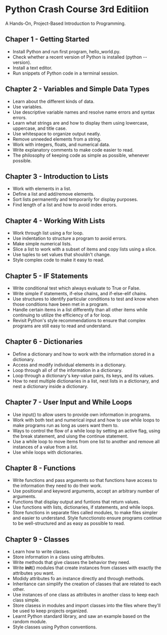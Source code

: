 # Python Crash Course 3rd Editiion

A Hands-On, Project-Based  Introduction to Programming.

## Chaper 1 - Getting Started
- Install Python and run first program, hello_world.py.
- Check whether a recent version of Python is installed (python --version).
- Install a text editor.
- Run snippets of Python code in a terminal session.

## Chapter 2 - Variables and Simple Data Types
- Learn about the different kinds of data.
- Use variables.
- Use descriptive variable names and resolve name errors and syntax errors.
- Learn what strings are and how to display them using lowercase, uppercase, and title case.
- Use whitespace to organize output neatly.
- Remove unneeded elements from a string.
- Work with integers, floats, and numerical data.
- Write explanatory comments to make code easier to read.
- The philosophy of keeping code as simple as possible, whenever possible.

## Chapter 3 - Introduction to Lists
- Work with elements in a list.
- Define a list and add/remove elements.
- Sort lists permanently and temporarily for display purposes.
- Find length of a list and how to avoid index errors.

## Chapter 4 - Working With Lists
- Work through list using a for loop.
- Use indentation to structure a program to avoid errors.
- Make simple numerical lists.
- Slice a list to work with a subset of items and copy lists using a slice.
- Use tuples to set values that shouldn't change.
- Style complex code to make it easy to read.

## Chapter 5 - IF Statements
- Write conditional test which always evaluate to True or False.
- Write simple if statements, if-else chains, and if-else-elif chains.
- Use structures to identify particular conditions to test and know when those conditions have been met in a program.
- Handle certain items in a list differently than all other items while continuing to utilize the efficiency of a for loop.
- Revisit Python's style recommendations to ensure that complex programs are still easy to read and understand.

## Chapter 6 - Dictionaries
- Define a dictionary and how to work with the information stored in a dictionary.
- Access and modify individual elements in a dictionary.
- Loop through all of of the information in a dictionary.
- Loop through a dictionary's key-value pairs, its keys, and its values.
- How to nest multiple dictionaries in a list, nest lists in a dictionary, and nest a dictionary inside a dictionary.

## Chapter 7 - User Input and While Loops
- Use input() to allow users to provide own information in programs.
- Work with both text and numerical input and how to use while loops to make programs run as long as users want them to.
- Ways to control the flow of a while loop by setting an active flag, using the break statement, and uisng the continue statement.
- Use a while loop to move items from one list to another and remove all instances of a value from a list.
- Use while loops with dictionaries.

## Chapter 8 - Functions
- Write functions and pass arguments so that functions have access to the information they need to do their work.
- Use positional and keyword arguments, accept an arbitrary number of arguments.
- Functions that display output and funtions that return values.
- Use functions with lists, dictionaries, if statements, and while loops.
- Store functions in separate files called modules, to make files simpler and easier to understand.
Style funcctionsto ensure programs continue to be well-structured and as easy as possible to read.

## Chapter 9 - Classes
- Learn how to write classes.
- Store information in a class using attributes.
- Write methods that give classes the behavior they need.
- Write __init__() modules that create instances from classes with exactly the attributes you want.
- Modidy attributes fo an instance directly and through methods.
- Inheritance can simplify the creation of classes that are related to each other.
- Use instances of one class as attributes in another class to keep each class simple.
- Store clasess in modules and import classes into the files where they'll be used to keep projects organized.
- Learnt Python standard library, and saw an example based on the random module.
- Style classes using Python conventions.